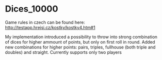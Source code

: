 # Dices_10000
Game rules in czech can be found here: http://testapp.hrejsi.cz/kostky/kostky4.htm#1

My implementation introduced a possibility to throw into strong combination of dices for higher ammount of points, but only on first roll in round.
Added new combinations for higher points: pairs, triples, fullhouse (both triple and doubles) and straight.
Currently supports only two players
